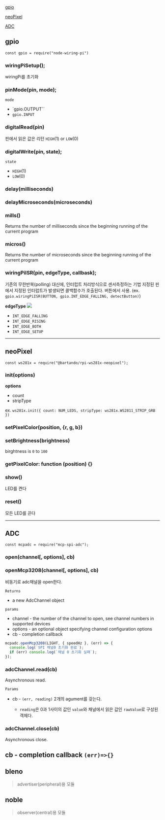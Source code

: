 [gpio](#gpio)

[neoPixel](#neoPixel)

[ADC](#ADC)

## gpio

`const gpio = require("node-wiring-pi")`

### wiringPiSetup();

wiringPi를 초기화

### pinMode(pin, mode);

`mode`

- `gpio.OUTPUT``
- `gpio.INPUT`

### digitalRead(pin)

핀에서 읽은 값은 리턴
`HIGH`(1) or `LOW`(0)

### digitalWrite(pin, state);

`state`

- `HIGH`(1)
- `LOW`(0)

### delay(milliseconds)

### delayMicroseconds(microseconds)

### mills()

Returns the number of milliseconds since the beginning running of the current program

### micros()

Returns the number of microseconds since the beginning running of the current program

### wiringPiISR(pin, edgeType, callbask);

기존의 무한반복(polling) 대신에, 인터럽트 처리방식으로 센서측정하는 기법
지정된 핀에서 지정된 인터럽트가 발생되면 콜백함수가 호출된다.
버튼에서 사용. (ex. `gpio.wiringPiISR(BUTTON, gpio.INT_EDGE_FALLING, detectButton)`)

**edgeType**
![](https://img1.daumcdn.net/thumb/R1280x0/?scode=mtistory2&fname=https%3A%2F%2Fk.kakaocdn.net%2Fdn%2FbjR7K3%2FbtqyUhhTWhW%2FwB5vlq0EKo4skQwGH80P50%2Fimg.png)

- `INT_EDGE_FALLING`
- `INT_EDGE_RISING`
- `INT_EDGE_BOTH`
- `INT_EDGE_SETUP`

---

## neoPixel

`const ws281x = require("@bartando/rpi-ws281x-neopixel");`

### init(options)

**options**

- count
- stripType

ex. `ws281x.init({ count: NUM_LEDS, stripType: ws281x.WS2811_STRIP_GRB })`

### setPixelColor(position, {r, g, b})

### setBrightness(brightness)

birghtness is `0` to `100`

### getPixelColor: function (position) {}

### show()

LED를 켠다

### reset()

모든 LED를 끈다

---

## ADC

`const mcpadc = require("mcp-spi-adc");`

### open(channel[, options], cb)

### openMcp3208(channel[, options], cb)

비동기로 adc채널을 open한다.

`Returns`

- a new AdcChannel object

`params`

- channel - the number of the channel to open, see channel numbers in supported devices
- options - an optional object specifying channel configuration options
- cb - completion callback

```js
mcpadc.openMcp3208(LIGHT, { speedHz }, (err) => {
  console.log(`SPI 채널0 초기화 완료`);
  if (err) console.log(`채널 0 초기화 실패`);
});
```

### adcChannel.read(cb)

Asynchronous read.

`Params`

- cb - `(err, reading)` 2개의 agument를 갖는다.

  - `reading`은 0과 1사이의 값인 `value`와 채널에서 읽은 값인 `rawValue`로 구성된 객체다.

### adcChannel.close(cb)

Asynchronous close.

## cb - completion callback `(err)=>{}`

## bleno

> advertiser(peripheral)용 모듈

## noble

> observer(central)용 모듈
